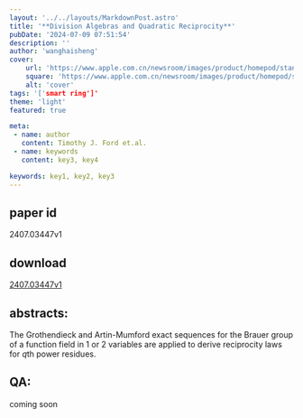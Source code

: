 ```yaml
---
layout: '../../layouts/MarkdownPost.astro'
title: '**Division Algebras and Quadratic Reciprocity**'
pubDate: '2024-07-09 07:51:54'
description: ''
author: 'wanghaisheng'
cover:
    url: 'https://www.apple.com.cn/newsroom/images/product/homepod/standard/Apple-HomePod-hero-230118_big.jpg.large_2x.jpg'
    square: 'https://www.apple.com.cn/newsroom/images/product/homepod/standard/Apple-HomePod-hero-230118_big.jpg.large_2x.jpg'
    alt: 'cover'
tags: '['smart ring']' 
theme: 'light'
featured: true

meta:
 - name: author
   content: Timothy J. Ford et.al.
 - name: keywords
   content: key3, key4

keywords: key1, key2, key3
---
```


## paper id
2407.03447v1
## download
[2407.03447v1](http://arxiv.org/abs/2407.03447v1)
## abstracts:
The Grothendieck and Artin-Mumford exact sequences for the Brauer group of a function field in 1 or 2 variables are applied to derive reciprocity laws for $q$th power residues.
## QA:
coming soon
